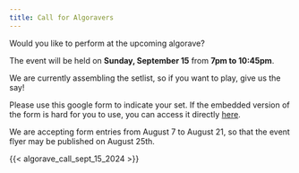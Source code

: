 ```yaml
---
title: Call for Algoravers
---
```


Would you like to perform at the upcoming algorave? 

The event will be held on **Sunday, September 15** from **7pm to 10:45pm**. 

We are currently assembling the setlist, so if you want to play, give us the say! 

Please use this google form to indicate your set. If the embedded version of the form is hard for you to use, you can access it directly [here](https://docs.google.com/forms/d/e/1FAIpQLSdMYZmW6tbjzko8BmghMvRnTIKi1zTh8BLUWQnIcHhd8_jUvw/viewform?usp=sf_link). 

We are accepting form entries from August 7 to August 21, so that the event flyer may be published on August 25th.


{{< algorave_call_sept_15_2024 >}}